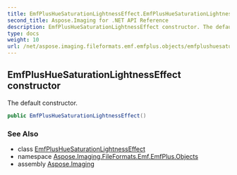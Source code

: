 ```yaml
---
title: EmfPlusHueSaturationLightnessEffect.EmfPlusHueSaturationLightnessEffect
second_title: Aspose.Imaging for .NET API Reference
description: EmfPlusHueSaturationLightnessEffect constructor. The default constructor
type: docs
weight: 10
url: /net/aspose.imaging.fileformats.emf.emfplus.objects/emfplushuesaturationlightnesseffect/emfplushuesaturationlightnesseffect/
---
```

## EmfPlusHueSaturationLightnessEffect constructor

The default constructor.

```csharp
public EmfPlusHueSaturationLightnessEffect()
```

### See Also

* class [EmfPlusHueSaturationLightnessEffect](../)
* namespace [Aspose.Imaging.FileFormats.Emf.EmfPlus.Objects](../../emfplushuesaturationlightnesseffect/)
* assembly [Aspose.Imaging](../../../)


